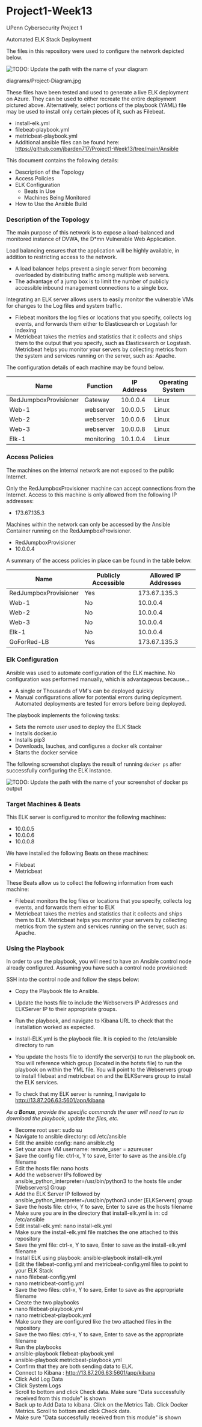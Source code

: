 # Project1-Week13
UPenn Cybersecurity Project 1

Automated ELK Stack Deployment

The files in this repository were used to configure the network depicted below.

![TODO: Update the path with the name of your diagram](Diagrams/Project-Diagram.jpg)

diagrams/Project-Diagram.jpg

These files have been tested and used to generate a live ELK deployment on Azure. They can be used to either recreate the entire deployment pictured above. Alternatively, select portions of the playbook (YAML) file may be used to install only certain pieces of it, such as Filebeat.

  - install-elk.yml
  - filebeat-playbook.yml
  - metricbeat-playbook.yml
  - Additional ansible files can be found here: https://github.com/jbarden717/Project1-Week13/tree/main/Ansible

This document contains the following details:
- Description of the Topology
- Access Policies
- ELK Configuration
  - Beats in Use
  - Machines Being Monitored
- How to Use the Ansible Build


### Description of the Topology

The main purpose of this network is to expose a load-balanced and monitored instance of DVWA, the D*mn Vulnerable Web Application.

Load balancing ensures that the application will be highly available, in addition to restricting access to the network.
- A load balancer helps prevent a single server from becoming overloaded by distributing traffic among multiple web servers. 
- The advantage of a jump box is to limit the number of publicly accessible inbound management connections to a single box. 

Integrating an ELK server allows users to easily monitor the vulnerable VMs for changes to the Log files and system traffic.
- Filebeat monitors the log files or locations that you specify, collects log events, and forwards them either to Elasticsearch or Logstash for indexing
- Metricbeat takes the metrics and statistics that it collects and ships them to the output that you specify, such as Elasticsearch or Logstash. Metricbeat helps you monitor your servers by collecting metrics from the system and services running on the server, such as: Apache.

The configuration details of each machine may be found below.

| Name     | Function | IP Address | Operating System |
|----------|----------|------------|------------------|
| RedJumpboxProvisioner | Gateway  | 10.0.0.4   | Linux            |
| Web-1    | webserver| 10.0.0.5   | Linux            |
| Web-2    | webserver| 10.0.0.6   | Linux            |
| Web-3    | webserver| 10.0.0.8   | Linux            |
| Elk-1    | monitoring| 10.1.0.4  | Linux            |


### Access Policies

The machines on the internal network are not exposed to the public Internet. 

Only the RedJumpboxProvisioner machine can accept connections from the Internet. Access to this machine is only allowed from the following IP addresses:
- 173.67.135.3

Machines within the network can only be accessed by the Ansible Container running on the RedJumpboxProvisioner.
- RedJumpboxProvisioner
- 10.0.0.4

A summary of the access policies in place can be found in the table below.

| Name     | Publicly Accessible | Allowed IP Addresses |
|----------|---------------------|----------------------|
| RedJumpboxProvisioner | Yes                 | 173.67.135.3    |
| Web-1     | No                 |  10.0.0.4                    |
| Web-2     | No                 |  10.0.0.4             |
| Web-3     | No                 |  10.0.0.4             |
| Elk-1     | No                 |  10.0.0.4             |
| GoForRed-LB | Yes                 | 173.67.135.3    |

### Elk Configuration

Ansible was used to automate configuration of the ELK machine. No configuration was performed manually, which is advantageous because...
- A single or Thousands of VM's can be deployed quickly
- Manual configurations allow for potential errors during deployment. Automated deployments are tested for errors before being deployed.

The playbook implements the following tasks:
- Sets the remote user used to deploy the ELK Stack
- Installs docker.io
- Installs pip3
- Downloads, lauches, and configures a docker elk container
- Starts the docker service 

The following screenshot displays the result of running `docker ps` after successfully configuring the ELK instance.

![TODO: Update the path with the name of your screenshot of docker ps output](images/Elk-1-Running.JPG)

### Target Machines & Beats
This ELK server is configured to monitor the following machines:
- 10.0.0.5
- 10.0.0.6
- 10.0.0.8

We have installed the following Beats on these machines:
- Filebeat
- Metricbeat

These Beats allow us to collect the following information from each machine:
- Filebeat monitors the log files or locations that you specify, collects log events, and forwards them either to ELK
- Metricbeat takes the metrics and statistics that it collects and ships them to ELK. Metricbeat helps you monitor your servers by collecting metrics from the system and services running on the server, such as: Apache.

### Using the Playbook
In order to use the playbook, you will need to have an Ansible control node already configured. Assuming you have such a control node provisioned: 

SSH into the control node and follow the steps below:
- Copy the Playbook file to Ansible.
- Update the hosts file to include the Webservers IP Addresses and ELKServer IP to their appropriate groups. 
- Run the playbook, and navigate to Kibana URL to check that the installation worked as expected.

- Install-ELK.yml is the playbook file.  It is copied to the /etc/ansible directory to run
- You update the hosts file to identify the server(s) to run the playbook on. You will reference which group (located in the hotsts file) to run the playbook on within the YML file.  You will point to the Webservers group to install filebeat and metricbeat on and the ELKServers group to install the ELK services.
- To check that my ELK server is running, I navigate to http://13.87.206.63:5601/app/kibana

_As a **Bonus**, provide the specific commands the user will need to run to download the playbook, update the files, etc._

- Become root user: sudo su
- Navigate to ansible directory: cd /etc/ansible
- Edit the ansible config: nano ansible.cfg
- Set your azure VM username: remote_user = azureuser
- Save the config file: ctrl-x,  Y to save, Enter to save as the ansible.cfg filename
- Edit the hosts file: nano hosts
- Add the webserver IPs followed by ansible_python_interpreter=/usr/bin/python3 to the hosts file under [Webservers] Group
- Add the ELK Server IP followed by ansible_python_interpreter=/usr/bin/python3 under [ELKServers] group
- Save the hosts file: ctrl-x,  Y to save, Enter to save as the hosts filename
- Make sure you are in the directory that install-elk.yml is in: cd /etc/ansible
- Edit install-elk.yml: nano install-elk.yml
- Make sure the install-elk.yml file matches the one attached to this repository
- Save the yml file: ctrl-x,  Y to save, Enter to save as the install-elk.yml filename
- Install ELK using playbook: ansible-playbook install-elk.yml
- Edit the filebeat-config.yml and metricbeat-config.yml files to point to your ELK Stack 
- nano filebeat-config.yml
- nano metricbeat-config.yml
- Save the two files: ctrl-x,  Y to save, Enter to save as the appropriate filename
- Create the two playbooks 
- nano filebeat-playbook.yml
- nano metricbeat-playbook.yml
- Make sure they are configured like the two attached files in the repository
- Save the two files: ctrl-x,  Y to save, Enter to save as the appropriate filename
- Run the playbooks
- ansible-playbook filebeat-playbook.yml
- ansible-playbook metricbeat-playbook.yml
- Confirm that they are both sending data to ELK. 
- Connect to Kibana : http://13.87.206.63:5601/app/kibana
- Click Add Log Data
- Click System Logs
- Scroll to bottom and click Check data.  Make sure "Data successfully received from this module" is shown
- Back up to Add Data to kibana. Click on the Metrics Tab.  Click Docker Metrics. Scroll to bottom and click Check data.
- Make sure "Data successfully received from this module" is shown
